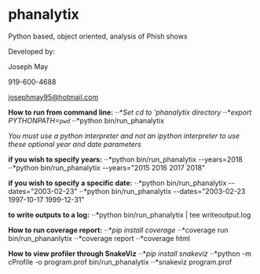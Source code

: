 # phanalytix
Python based, object oriented, analysis of Phish shows

Developed by:

  Joseph May

  919-600-4688

  josephmay95@hotmail.com


**How to run from command line:**
  ⋅⋅**Set cd to 'phanalytix directory*
  ⋅⋅**export PYTHONPATH=`pwd`*
  ⋅⋅*python bin/run_phanalytix 


  *You must use a python interpreter and not an ipython interpreter to use these optional year and date parameters*

  **if you wish to specify years:**
    ⋅⋅*python bin/run_phanalytix --years=2018
    ⋅⋅*python bin/run_phanalytix --years="2015 2016 2017 2018"

  **if you wish to specify a specific date:**
    ⋅⋅*python bin/run_phanalytix --dates="2003-02-23"
    ⋅⋅*python bin/run_phanalytix --dates="2003-02-23 1997-10-17 1999-12-31"
    
  **to write outputs to a log:**
    ⋅⋅*python bin/run_phanalytix | tee writeoutput.log


**How to run coverage report:**
  ⋅⋅**pip install coverage*
  ⋅⋅*coverage run bin/run_phananlytix
  ⋅⋅*coverage report
  ⋅⋅*coverage html

**How to view profiler through SnakeViz**
  ⋅⋅**pip install snakeviz*
  ⋅⋅*python -m cProfile -o program.prof bin/run_phanalytix
  ⋅⋅*snakeviz program.prof
